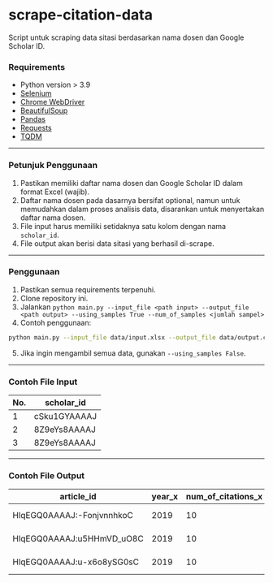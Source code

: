 # scrape-citation-data
Script untuk scraping data sitasi berdasarkan nama dosen dan Google Scholar ID.

### Requirements
- Python version > 3.9
- [Selenium](https://selenium-python.readthedocs.io/)
- [Chrome WebDriver](https://sites.google.com/a/chromium.org/chromedriver/)
- [BeautifulSoup](https://www.crummy.com/software/BeautifulSoup/bs4/doc/)
- [Pandas](https://pandas.pydata.org/)
- [Requests](https://requests.readthedocs.io/)
- [TQDM](https://tqdm.github.io/)
---
### Petunjuk Penggunaan
1. Pastikan memiliki daftar nama dosen dan Google Scholar ID dalam format Excel (wajib).
2. Daftar nama dosen pada dasarnya bersifat optional, namun untuk memudahkan dalam proses analisis data, disarankan untuk menyertakan daftar nama dosen.
3. File input harus memiliki setidaknya satu kolom dengan nama `scholar_id`.
4. File output akan berisi data sitasi yang berhasil di-scrape.
---
### Penggunaan
1. Pastikan semua requirements terpenuhi.
2. Clone repository ini.
3. Jalankan `python main.py --input_file <path input> --output_file <path output> --using_samples True --num_of_samples <jumlah sampel>`
4. Contoh penggunaan:
```bash
python main.py --input_file data/input.xlsx --output_file data/output.csv --using_samples True --num_of_samples 3
```
5. Jika ingin mengambil semua data, gunakan `--using_samples False`.
---
### Contoh File Input
|No.| scholar_id |
|---|------------|
|1| cSku1GYAAAAJ |
|2| 8Z9eYs8AAAAJ |
|3| 8Z9eYs8AAAAJ |
---
### Contoh File Output
| article_id | year_x | num_of_citations_x | scholar_id | title | authors | publisher | year_y | num_of_citations_y | citations | article_url |
|------------|--------|--------------------|------------|-------|---------|-----------|--------|--------------------|-----------|------------|
| HlqEGQ0AAAAJ:-FonjvnnhkoC | 2019 | 10 | cSku1GYAAAAJ | Title 1 | Author 1 | Publisher 1 | 2019 |  | 19 | /citations?view_op=view_citation&hl=en&user=HlqEGQ0AAAAJ&citation_for_view=HlqEGQ0AAAAJ:-FonjvnnhkoC |
| HlqEGQ0AAAAJ:u5HHmVD_uO8C | 2019 | 10 | cSku1GYAAAAJ | Title 2 | Author 2 | Publisher 2 | 2019 |  | 19 | /citations?view_op=view_citation&hl=en&user=HlqEGQ0AAAAJ&citation_for_view=HlqEGQ0AAAAJ:u5HHmVD_uO8C |
| HlqEGQ0AAAAJ:u-x6o8ySG0sC | 2019 | 10 | cSku1GYAAAAJ | Title 3 | Author 3 | Publisher 3 | 2019 |  | 19 | /citations?view_op=view_citation&hl=en&user=HlqEGQ0AAAAJ&citation_for_view=HlqEGQ0AAAAJ:u-x6o8ySG0sC |
